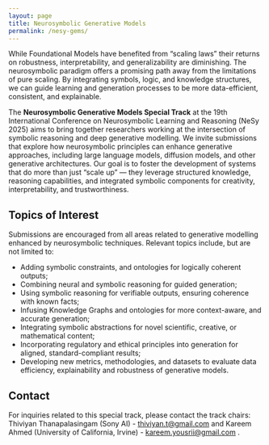 ```yaml
---
layout: page
title: Neurosymbolic Generative Models
permalink: /nesy-gems/
---
```

While Foundational Models have benefited from “scaling laws” their returns on robustness, interpretability, and generalizability are diminishing.  The neurosymbolic paradigm offers a promising path away from the limitations of pure scaling. By integrating symbols, logic, and knowledge structures, we can guide learning and generation processes to be more data-efficient, consistent, and explainable. 

The **Neurosymbolic Generative Models Special Track** at the 19th International Conference on Neurosymbolic Learning and Reasoning (NeSy 2025) aims to bring together researchers working at the intersection of symbolic reasoning and deep generative modelling. We invite submissions that explore how neurosymbolic principles can enhance generative approaches, including large language models, diffusion models, and other generative architectures. Our goal is to foster the development of systems that do more than just “scale up” — they leverage structured knowledge, reasoning capabilities, and integrated symbolic components for creativity, interpretability, and trustworthiness. 

## Topics of Interest
Submissions are encouraged from all areas related to generative modelling enhanced by neurosymbolic techniques. Relevant topics include, but are not limited to:
- Adding symbolic constraints, and ontologies for logically coherent outputs;
- Combining neural and symbolic reasoning for guided generation;
- Using symbolic reasoning for verifiable outputs, ensuring coherence with known facts;
- Infusing Knowledge Graphs and ontologies for more context-aware, and accurate generation;
- Integrating symbolic abstractions for novel scientific, creative, or mathematical content;
- Incorporating regulatory and ethical principles into generation for aligned, standard-compliant results;
- Developing new metrics, methodologies, and datasets to evaluate data efficiency, explainability and robustness of generative models.

## Contact
For inquiries related to this special track, please contact the track chairs: Thiviyan Thanapalasingam (Sony AI) - [thiviyan.t@gmail.com](mailto:thiviyan.t@gmail.com) and Kareem Ahmed (University of California, Irvine) - [kareem.yousrii@gmail.com](mailto:kareem.yousrii@gmail.com)	. 